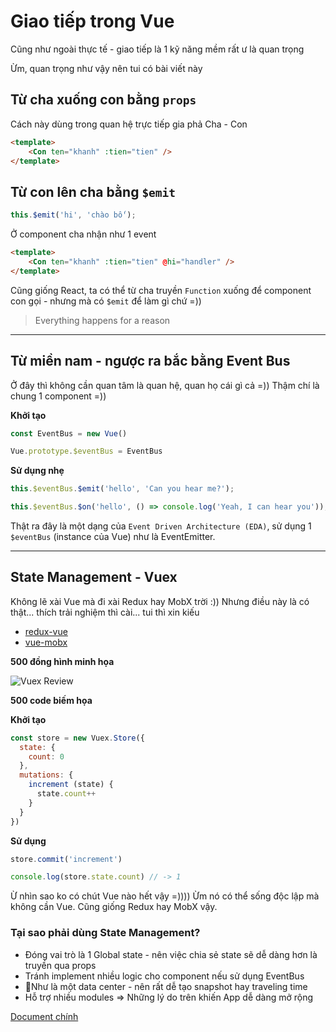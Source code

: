 # Giao tiếp trong Vue

Cũng như ngoài thực tế - giao tiếp là 1 kỹ năng mềm rất ư là quan trọng 

Ừm, quan trọng như vậy nên tui có bài viết này

## Từ cha xuống con bằng `props` 

Cách này dùng trong quan hệ trực tiếp gia phả Cha - Con

```html
<template>
    <Con ten="khanh" :tien="tien" />
</template>
```

## Từ con lên cha bằng `$emit`

```js
this.$emit('hi', 'chào bố');
```

Ở component cha nhận như 1 event

```html
<template>
    <Con ten="khanh" :tien="tien" @hi="handler" />
</template>
```


Cũng giống React, ta có thể từ cha truyền `Function` xuống để component con gọi - nhưng mà có `$emit` để làm gì chứ =)) 

> Everything happens for a reason

---

## Từ miền nam - ngược ra bắc bằng Event Bus

Ở đây thì không cần quan tâm là quan hệ, quan họ cái gì cả =)) Thậm chí là chung 1 component =)) 

**Khởi tạo**
```js
const EventBus = new Vue()

Vue.prototype.$eventBus = EventBus
```


**Sử dụng nhẹ**
```js
this.$eventBus.$emit('hello', 'Can you hear me?');

this.$eventBus.$on('hello', () => console.log('Yeah, I can hear you'));
```

Thật ra đây là một dạng của `Event Driven Architecture (EDA)`, sử dụng 1 `$eventBus` (instance của Vue) như là EventEmitter. 

---

## State Management - Vuex

Không lẽ xài Vue mà đi xài Redux hay MobX trời :)) Nhưng điều này là có thật... thích trải nghiệm thì cài... tui thì xin kiếu 

- [redux-vue](https://yarnpkg.com/en/package/redux-vue)
- [vue-mobx](https://yarnpkg.com/en/package/vue-mobx)

**500 đồng hình minh họa**

![Vuex Review](@/images/vuex.png)

**500 code biếm họa**

**Khởi tạo**
```js
const store = new Vuex.Store({
  state: {
    count: 0
  },
  mutations: {
    increment (state) {
      state.count++
    }
  }
})
```

**Sử dụng**
```js
store.commit('increment')

console.log(store.state.count) // -> 1
```

Ừ nhìn sao ko có chút Vue nào hết vậy =)))) Ừm nó có thể sống độc lập mà không cần Vue. Cũng giống Redux hay MobX vậy.

### Tại sao phải dùng State Management? 
- Đóng vai trò là 1 Global state - nên việc chia sẻ state sẽ dễ dàng hơn là truyền qua props
- Tránh implement nhiều logic cho component nếu sử dụng EventBus
- Như là một data center - nên rất dễ tạo snapshot hay traveling time 
- Hỗ trợ nhiều modules 
=> Những lý do trên khiến App dễ dàng mở rộng 

[Document chính](https://vuex.vuejs.org/guide/)
